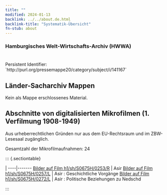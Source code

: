 ```yaml
---
title: ""
modified: 2024-01-13
backlink: ../../about.de.html
backlink-title: "Systematik-Übersicht"
fn-stub: about
---
```


### Hamburgisches Welt-Wirtschafts-Archiv (HWWA)

# 

<div class="hint">Persistent Identifier: `http://purl.org/pressemappe20/category/subject/i/141167`</div>







## Länder-Sacharchiv Mappen





Kein als Mappe erschlossenes Material.



<a id="filmsections" />

## Abschnitte von digitalisierten Mikrofilmen (1. Verfilmung 1908-1949)

<p>Aus urheberrechtlichen Gründen nur aus dem EU-Rechtsraum und im ZBW-Lesesaal zugänglich.</p>


<p>Gesamtzahl der Mikrofilmaufnahmen: 24</p>





::: {.sectiontable}

 | 
----|-------
<a class="btn" href="https://pm20.zbw.eu/film/h1/sh/S0675H/0253/R" rel="nofollow">Bilder auf Film h1/sh/S0675H/0253/R</a> | Asir
<a class="btn" href="https://pm20.zbw.eu/film/h1/sh/S0675H/0257/L" rel="nofollow">Bilder auf Film h1/sh/S0675H/0257/L</a> | Asir : Geschichtliche Vorgänge
<a class="btn" href="https://pm20.zbw.eu/film/h1/sh/S0675H/0272/L" rel="nofollow">Bilder auf Film h1/sh/S0675H/0272/L</a> | Asir : Politische Beziehungen zu Nedschd


:::
















